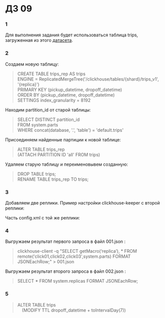 # ДЗ 09  
### 1  
Для выполнения задания будет использоваться таблица trips, загруженная из этого [датасета](https://clickhouse.com/docs/en/getting-started/example-datasets/nyc-taxi).  
### 2  
Создаем новую таблицу:  
>CREATE TABLE trips_rep AS trips  
ENGINE = ReplicatedMergeTree('/clickhouse/tables/{shard}/trips_v1', '{replica}')  
PRIMARY KEY (pickup_datetime, dropoff_datetime)  
ORDER BY (pickup_datetime, dropoff_datetime)  
SETTINGS index_granularity = 8192

Находим partition_id от старой таблицы:  
>SELECT DISTINCT partition_id  
FROM system.parts  
WHERE concat(database, '.', 'table') = 'default.trips'

Присоединяем найденные партиции к новой таблице:  
>ALTER TABLE trips_rep  
    (ATTACH PARTITION ID 'all' FROM trips)

Удаляем старую таблицу и переименовывем созданную:  
>DROP TABLE trips;  
RENAME TABLE trips_rep TO trips;  
  
### 3  
Добавляем две реплики. Пример настройки clickhouse-keeper c второй реплики:  

Часть config.xml с той же реплики:  
  
### 4  
Выгружаем результат первого запроса в файл 001.json :  
>clickhouse-client -q "SELECT getMacro(‘replica’), * FROM remote('click01,click02,click03',system.parts) FORMAT JSONEachRow;" > 001.json
  
Выгружаем результат второго запроса в файл 002.json :  
>SELECT * FROM system.replicas FORMAT JSONEachRow;

### 5  
>ALTER TABLE trips  
    &emsp;(MODIFY TTL dropoff_datetime + toIntervalDay(7))

